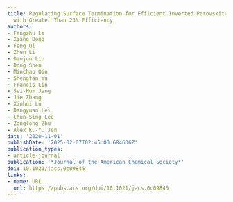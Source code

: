 ```yaml
---
title: Regulating Surface Termination for Efficient Inverted Perovskite Solar Cells
  with Greater Than 23% Efficiency
authors:
- Fengzhu Li
- Xiang Deng
- Feng Qi
- Zhen Li
- Danjun Liu
- Dong Shen
- Minchao Qin
- Shengfan Wu
- Francis Lin
- Sei-Hum Jang
- Jie Zhang
- Xinhui Lu
- Dangyuan Lei
- Chun-Sing Lee
- Zonglong Zhu
- Alex K.-Y. Jen
date: '2020-11-01'
publishDate: '2025-02-07T02:45:00.684636Z'
publication_types:
- article-journal
publication: '*Journal of the American Chemical Society*'
doi: 10.1021/jacs.0c09845
links:
- name: URL
  url: https://pubs.acs.org/doi/10.1021/jacs.0c09845
---
```

